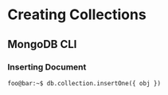 # Creating Collections

## MongoDB CLI

### Inserting Document

```console
foo@bar:~$ db.collection.insertOne({ obj })
```
